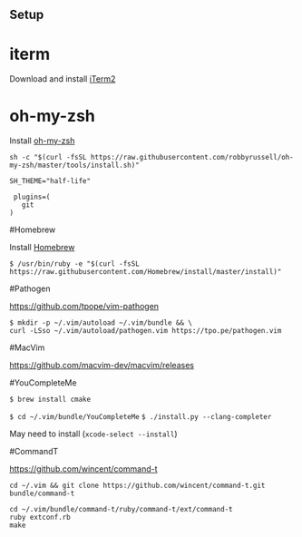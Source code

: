 ## Setup

# iterm

Download and install [iTerm2](https://www.iterm2.com/index.html)

# oh-my-zsh

Install [oh-my-zsh](https://github.com/robbyrussell/oh-my-zsh)

`sh -c "$(curl -fsSL https://raw.githubusercontent.com/robbyrussell/oh-my-zsh/master/tools/install.sh)"`

```
SH_THEME="half-life"

 plugins=(
   git
)
```

#Homebrew

Install [Homebrew](https://brew.sh/)

`$ /usr/bin/ruby -e "$(curl -fsSL https://raw.githubusercontent.com/Homebrew/install/master/install)"`

#Pathogen

https://github.com/tpope/vim-pathogen

```
$ mkdir -p ~/.vim/autoload ~/.vim/bundle && \
curl -LSso ~/.vim/autoload/pathogen.vim https://tpo.pe/pathogen.vim
```

#MacVim

https://github.com/macvim-dev/macvim/releases

#YouCompleteMe

`$ brew install cmake`

`$ cd ~/.vim/bundle/YouCompleteMe`
`$ ./install.py --clang-completer`

May need to install (`xcode-select --install`)

#CommandT

https://github.com/wincent/command-t

`cd ~/.vim && git clone https://github.com/wincent/command-t.git bundle/command-t`

```
cd ~/.vim/bundle/command-t/ruby/command-t/ext/command-t
ruby extconf.rb
make
```




	
	
